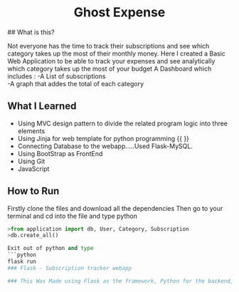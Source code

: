 <h1 align="center">Ghost Expense</h1>
## What is this?

Not everyone has the time to track their subscriptions and see which category takes up the most of their monthly money. Here I created a Basic Web Application to be able to track your expenses and see analytically which category takes up the most of your budget
A Dashboard which includes :
-A List of subscriptions  
-A graph that addes the total of each category 

## What I Learned
* Using MVC design pattern to divide the related program logic into three elements
* Using Jinja for web template for python programming {{ }}
* Connecting Database to the webapp.....Used Flask-MySQL.
* Using BootStrap as FrontEnd
* Using Git
* JavaScript

## How to Run
Firstly clone the files and download all the dependencies
Then go to your terminal and cd into the file and type python
```python
>from application import db, User, Category, Subscription
>db.create_all()

Exit out of python and type
```python
flask run
### Flask - Subscription tracker webapp 

### This Was Made using Flask as the framework, Python for the backend, Javascript for interactive graph, html & css (bootstrap) for frontend. 
